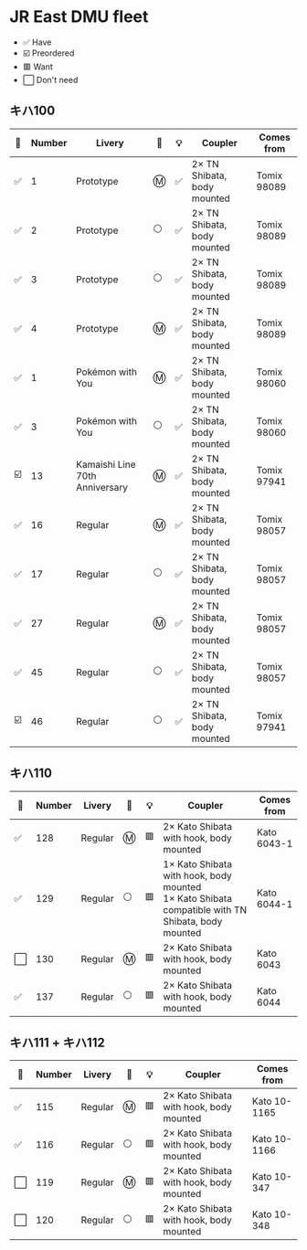 # JR East DMU fleet

* ✅ Have
* ☑️ Preordered
* 🟥 Want
* ⬜ Don't need

## キハ100

🧰 | Number | Livery | 🚃 | 💡 | Coupler | Comes from
--- | --- | --- | --- | --- | --- | ---
✅ | 1 | Prototype | Ⓜ️ | ✅ | 2× TN Shibata, body mounted | Tomix 98089
✅ | 2 | Prototype | ⚪ | ✅ | 2× TN Shibata, body mounted | Tomix 98089
✅ | 3 | Prototype | ⚪ | ✅ | 2× TN Shibata, body mounted | Tomix 98089
✅ | 4 | Prototype | Ⓜ️ | ✅ | 2× TN Shibata, body mounted | Tomix 98089
✅ | 1 | Pokémon with You | Ⓜ️ | ✅ | 2× TN Shibata, body mounted | Tomix 98060
✅ | 3 | Pokémon with You | ⚪ | ✅ | 2× TN Shibata, body mounted | Tomix 98060
☑️ | 13 | Kamaishi Line 70th Anniversary | Ⓜ️ | ✅ | 2× TN Shibata, body mounted | Tomix 97941
✅ | 16 | Regular | Ⓜ️ | ✅ | 2× TN Shibata, body mounted | Tomix 98057
✅ | 17 | Regular | ⚪ | ✅ | 2× TN Shibata, body mounted | Tomix 98057
✅ | 27 | Regular | Ⓜ️ | ✅ | 2× TN Shibata, body mounted | Tomix 98057
✅ | 45 | Regular | ⚪ | ✅ | 2× TN Shibata, body mounted | Tomix 98057
☑️ | 46 | Regular | ⚪ | ✅ | 2× TN Shibata, body mounted | Tomix 97941

## キハ110

🧰 | Number | Livery | 🚃 | 💡 | Coupler | Comes from
--- | --- | --- | --- | --- | --- | ---
✅ | 128 | Regular | Ⓜ️ | 🟥 | 2× Kato Shibata with hook, body mounted | Kato 6043-1
✅ | 129 | Regular | ⚪ | 🟥 | 1× Kato Shibata with hook, body mounted<br>1× Kato Shibata compatible with TN Shibata, body mounted | Kato 6044-1
⬜ | 130 | Regular | Ⓜ️ | 🟥 | 2× Kato Shibata with hook, body mounted | Kato 6043
✅ | 137 | Regular | ⚪ | 🟥 | 2× Kato Shibata with hook, body mounted | Kato 6044

## キハ111 + キハ112

🧰 | Number | Livery | 🚃 | 💡 | Coupler | Comes from
--- | --- | --- | --- | --- | --- | ---
✅ | 115 | Regular | Ⓜ️ | 🟥 | 2× Kato Shibata with hook, body mounted | Kato 10-1165
✅ | 116 | Regular | ⚪ | 🟥 | 2× Kato Shibata with hook, body mounted | Kato 10-1166
⬜ | 119 | Regular | Ⓜ️ | 🟥 | 2× Kato Shibata with hook, body mounted | Kato 10-347
⬜ | 120 | Regular | ⚪ | 🟥 | 2× Kato Shibata with hook, body mounted | Kato 10-348
